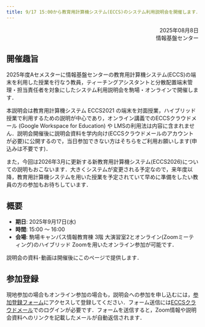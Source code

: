 ```yaml
---
title: 9/17 15:00から教育用計算機システム(ECCS)のシステム利用説明会を開催します．
---
```



<div style="text-align: right;">
<span>2025年08月8日</span><br />
<span>情報基盤センター</span><br />
</div>

## 開催趣旨

2025年度Aセメスターに情報基盤センターの教育用計算機システム(ECCS)の端末を利用した授業を行なう教員，ティーチングアシスタントと分散配置端末管理・担当責任者を対象にしたシステム利用説明会を駒場・オンラインで開催します．

本説明会は教育用計算機システム ECCS2021 の端末を対面授業，ハイブリッド授業で利用するための説明が中心であり，オンライン講義でのECCSクラウドメール (Google Workspace for Education) や LMSの利用法は内容に含まれません．説明会開催後に説明会資料を学内向け(ECCSクラウドメールのアカウントが必要)に公開するので，当日参加できない方はそちらをご利用お願いします(申込みは不要です)．

また，今回は2026年3月に更新する新教育用計算機システム(ECCS2026)についての説明もおこないます．大きくシステムが変更される予定なので，来年度以降，教育用計算機システムを用いた授業を予定されていて早めに準備をしたい教員の方の参加もお待ちしています．


## 概要

- **期日**: 2025年9月17日(水)
- **時間**: 15:00 ～ 16:00
- **会場**: 駒場キャンパス情報教育棟 3階 大演習室2とオンライン(Zoomミーティング)のハイブリッド
Zoomを用いたオンライン参加が可能です．

説明会の資料･動画は開催後にこのページで提供します．

## 参加登録

現地参加の場合もオンライン参加の場合も，説明会への参加を申し込むには，[参加登録フォーム](https://forms.gle/JesdmfqSkjzds84x7)にアクセスして登録してください．フォーム送信には[ECCSクラウドメール](/google)でのログインが必要です．フォームを送信すると，Zoom情報や説明会資料へのリンクを記載したメールが自動返信されます．